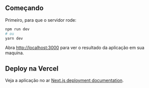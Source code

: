 
## Começando

Primeiro, para que o servidor rode:

```bash
npm run dev
# ou
yarn dev
```

Abra [http://localhost:3000](http://localhost:3000) para ver o resultado da aplicação em sua maquina.

## Deploy na Vercel

Veja a aplicação no ar [Next.js deployment documentation](https://nextjs.org/docs/deployment).
